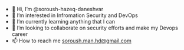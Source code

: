 - 👋 Hi, I’m @soroush-hazeq-daneshvar
- 👀 I’m interested in Infromation Security and DevOps
- 🌱 I’m currently learning anything that I can
- 💞️ I’m looking to collaborate on security efforts and make my Devops career
- 📫 How to reach me soroush.man.hd@gmail.com

<!---
soroush-hazeq-daneshvar/soroush-hazeq-daneshvar is a ✨ special ✨ repository because its `README.md` (this file) appears on your GitHub profile.
You can click the Preview link to take a look at your changes.
--->
